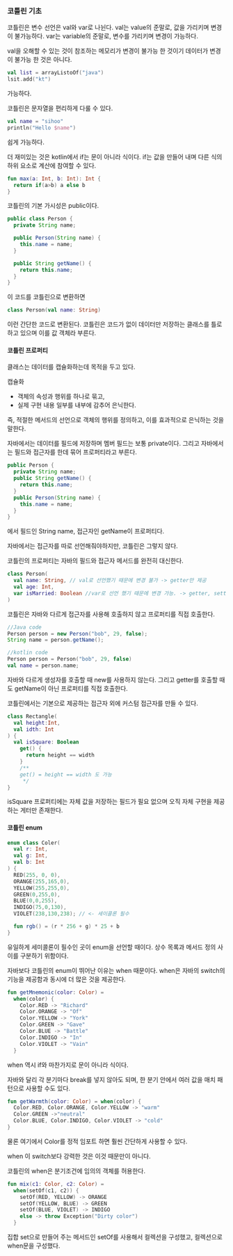 ### 코틀린 기초

코틀린은 변수 선언은 val와 var로 나뉜다.
val는 value의 준말로, 값을 가리키며 변경이 불가능하다.
var는 variable의 준말로, 변수를 가리키며 변경이 가능하다.


val을 오해할 수 있는 것이 참조하는 메모리가 변경이 불가능 한 것이기 데이터가 변경이 불가능 한 것은 아니다.

```kotlin
val list = arrayListoOf("java")
lsit.add("kt")
```
가능하다.

코틀린은 문자열을 편리하게 다룰 수 있다.

```kotlin
val name = "sihoo"
println("Hello $name")
```
쉽게 가능하다.


더 재미있는 것은 kotlin에서 if는 문이 아니라 식이다.
if는 값을 만들어 내며 다른 식의 하위 요소로 계산에 참여할 수 있다.
```kotlin
fun max(a: Int, b: Int): Int {
  return if(a>b) a else b
}
``` 

코틀린의 기본 가시성은 public이다.

```java
public class Person {
  private String name;

  public Person(String name) {
    this.name = name;
  }

  public String getName() {
    return this.name;
  }
}
```

이 코드를 코틀린으로 변환하면

``` kotlin
class Person(val name: String)
```
이런 간단한 코드로 변환된다.
코틀린은 코드가 없이 데이터만 저장하는 클래스를 틀로 하고 있으며 이를 값 객체라 부른다.


#### 코틀린 프로퍼티

클래스는 데이터를 캡슐화하는데 목적을 두고 있다.

캡슐화
* 객체의 속성과 행위를 하나로 묶고,
* 실제 구현 내용 일부를 내부에 감추어 은닉한다.

즉, 적절한 메서드의 선언으로 객체의 행위를 정의하고, 이를 효과적으로 은닉하는 것을 말한다.


자바에서는 데이터를 필드에 저장하며 멤버 필드는 보통 private이다.
그리고 자바에서는 필드와 접근자를 한데 묶어 프로퍼티라고 부른다.

```Java
public Person {
  private String name;
  public String getName() {
    return this.name;
  }
  public Person(String name) {
    this.name = name;
  }
}

```
에서 필드인 String name, 접근자인 getName이 프로퍼티다.


자바에서는 접근자를 따로 선언해줘야하지만,
코틀린은 그렇지 않다.

코틀린의 프로퍼티는 자바의 필드와 접근자 메서드를 완전히 대신한다.

```kotlin
class Person(
  val name: String, // val로 선언했기 때문에 변경 불가 -> getter만 제공
  val age: Int,
  var isMarried: Boolean //var로 선언 했기 때문에 변경 가능. -> getter, setter 모두 제공
)
```

코틀린은 자바와 다르게 접근자를 사용해 호출하지 않고 프로퍼티를 직접 호출한다.

```java
//Java code
Person person = new Person("bob", 29, false);
String name = person.getName();
```

```kotlin
//kotlin code
Person person = Person("bob", 29, false)
val name = person.name;
```

자바와 다르게 생성자를 호출할 때 new를 사용하지 않는다.
그리고 getter를 호출할 때도 getName이 아닌 프로퍼티를 직접 호출한다.


코틀린에서는 기본으로 제공하는 접근자 외에 커스텀 접근자를 만들 수 있다.

```kotlin
class Rectangle(
  val height:Int,
  val idth: Int
) {
  val isSquare: Boolean
    get() {
      return height == width
    }
    /**
    get() = height == width 도 가능
     */
}
```
isSquare 프로퍼티에는 자체 값을 저장하는 필드가 필요 없으며 오직 자체 구현을 제공하는 게터만 존재한다.


#### 코틀린 enum

```kotlin
enum class Coler(
  val r: Int,
  val g: Int,
  val b: Int
) {
  RED(255, 0, 0),
  ORANGE(255,165,0),
  YELLOW(255,255,0),
  GREEN(0,255,0),
  BLUE(0,0,255),
  INDIGO(75,0,130),
  VIOLET(238,130,238); // <- 세이콜론 필수

  fun rgb() = (r * 256 + g) * 25 + b
}
```

유일하게 세미콜론이 필수인 곳이 enum을 선언할 때이다.
상수 목록과 메서드 정의 사이를 구분하기 위함이다.

자바보다 코틀린의 enum이 뛰어난 이유는 when 때문이다.
when은 자바의 switch의 기능을 제공함과 동시에 더 많은 것을 제공한다.

```kotlin
fun getMnemonic(color: Color) = 
  when(color) {
    Color.RED -> "Richard"
    Color.ORANGE -> "Of"
    Color.YELLOW -> "York"
    Color.GREEN -> "Gave"
    Color.BLUE -> "Battle"
    Color.INDIGO -> "In"
    Color.VIOLET -> "Vain"
  }
```

when 역시 if와 마찬가지로 문이 아니라 식이다.

자바와 달리 각 분기마다 break를 넣지 않아도 되며,
한 분기 안에서 여러 값을 매치 패턴으로 사용할 수도 있다.

```kotlin
fun getWarmth(color: Color) = when(color) {
  Color.RED, Color.ORANGE, Color.YELLOW -> "warm"
  Color.GREEN ->"neutral"
  Color.BLUE, Color.INDIGO, Color.VIOLET -> "cold"
}
```

물론 여기에서 Color를 정적 임포트 하면 훨씬 간단하게 사용할 수 있다.

when 이 switch보다 강력한 것은 이것 때문만이 아니다.

코틀린의 when은 분기조건에 임의의 객체를 허용한다.

```kotlin
fun mix(c1: Color, c2: Color) = 
  when(setOf(c1, c2)) {
    setOf(RED, YELLOW) -> ORANGE
    setOf(YELLOW, BLUE) -> GREEN
    setOf(BLUE, VIOLET) -> INDIGO
    else -> throw Exception("Dirty color")
  }
  ```

집합 set으로 만들어 주는 메서드인 setOf를 사용해서 컬렉션을 구성했고,
컬렉션으로 when문을 구성했다.

